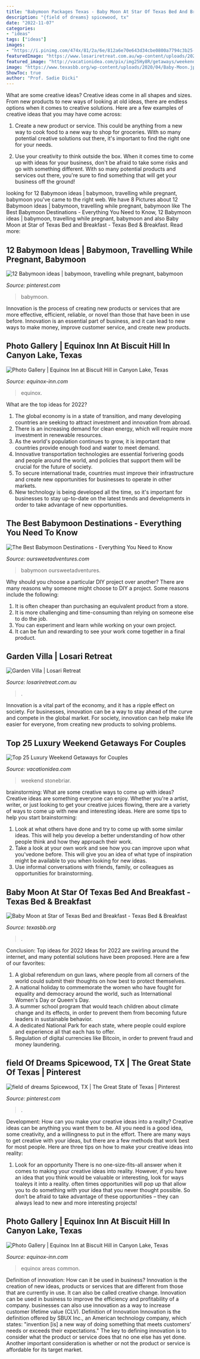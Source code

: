 ```yaml
---
title: "Babymoon Packages Texas - Baby Moon At Star Of Texas Bed And Breakfast"
description: "{field of dreams} spicewood, tx"
date: "2022-11-07"
categories:
- "ideas"
tags: ["ideas"]
images:
- "https://i.pinimg.com/474x/81/2a/6e/812a6e70e643d34cbe0800a7794c3b25--expecting-a-baby-baby-moon.jpg"
featuredImage: "https://www.losariretreat.com.au/wp-content/uploads/2020/01/DSC8916.jpeg"
featured_image: "http://vacationidea.com/pix/img25Hy8R/getaways/weekend_getaways_for_couples_g24_mobi.jpg"
image: "https://www.texasbb.org/wp-content/uploads/2020/04/Baby-Moon.jpg"
ShowToc: true
author: "Prof. Sadie Dicki"
---
```



What are some creative ideas?
Creative ideas come in all shapes and sizes. From new products to new ways of looking at old ideas, there are endless options when it comes to creative solutions. Here are a few examples of creative ideas that you may have come across: 
1. Create a new product or service. This could be anything from a new way to cook food to a new way to shop for groceries. With so many potential creative solutions out there, it's important to find the right one for your needs. 

2. Use your creativity to think outside the box. When it comes time to come up with ideas for your business, don't be afraid to take some risks and go with something different. With so many potential products and services out there, you're sure to find something that will get your business off the ground! 


	

		
looking for 12 Babymoon ideas | babymoon, travelling while pregnant, babymoon you've came to the right web. We have 8 Pictures about 12 Babymoon ideas | babymoon, travelling while pregnant, babymoon like The Best Babymoon Destinations - Everything You Need to Know, 12 Babymoon ideas | babymoon, travelling while pregnant, babymoon and also Baby Moon at Star of Texas Bed and Breakfast - Texas Bed &amp; Breakfast. Read more:
		
    
## 12 Babymoon Ideas | Babymoon, Travelling While Pregnant, Babymoon

<img loading=lazy src="https://i.pinimg.com/474x/81/2a/6e/812a6e70e643d34cbe0800a7794c3b25--expecting-a-baby-baby-moon.jpg" onerror="this.onerror=null;this.src='https://tse1.mm.bing.net/th?id=OIP.IsEqwUBCE85t-i5fP8v8bQAAAA&amp;pid=15.1';" alt="12 Babymoon ideas | babymoon, travelling while pregnant, babymoon">

_Source: pinterest.com_

>babymoon. 

	

Innovation is the process of creating new products or services that are more effective, efficient, reliable, or novel than those that have been in use before. Innovation is an essential part of business, and it can lead to new ways to make money, improve customer service, and create new products.

    
## Photo Gallery | Equinox Inn At Biscuit Hill In Canyon Lake, Texas

<img loading=lazy src="https://www.equinox-inn.com/wp-content/uploads/brizy/35/assets/images/iW=800&amp;iH=534&amp;oX=42&amp;oY=0&amp;cW=714&amp;cH=534/g417.jpeg" onerror="this.onerror=null;this.src='https://tse1.mm.bing.net/th?id=OIP.GVeYktSthJ6F7wEcoP43XAHaFi&amp;pid=15.1';" alt="Photo Gallery | Equinox Inn at Biscuit Hill in Canyon Lake, Texas">

_Source: equinox-inn.com_

>equinox. 

	

What are the top ideas for 2022?
1. The global economy is in a state of transition, and many developing countries are seeking to attract investment and innovation from abroad.
2. There is an increasing demand for clean energy, which will require more investment in renewable resources.
3. As the world's population continues to grow, it is important that countries provide enough food and water to meet demand.
4. Innovative transportation technologies are essential forivering goods and people around the world, and policies that support them will be crucial for the future of society.
5. To secure international trade, countries must improve their infrastructure and create new opportunities for businesses to operate in other markets.
6. New technology is being developed all the time, so it's important for businesses to stay up-to-date on the latest trends and developments in order to take advantage of new opportunities.

    
## The Best Babymoon Destinations - Everything You Need To Know

<img loading=lazy src="https://i0.wp.com/www.oursweetadventures.com/wp-content/uploads/2020/08/Matnerity-Photo-Shoot-2.jpg?resize=900%2C470&amp;ssl=1" onerror="this.onerror=null;this.src='https://tse2.mm.bing.net/th?id=OIP.J5ES15o2hH_U8K1g6nnZBQHaD3&amp;pid=15.1';" alt="The Best Babymoon Destinations - Everything You Need to Know">

_Source: oursweetadventures.com_

>babymoon oursweetadventures. 

	

Why should you choose a particular DIY project over another?
There are many reasons why someone might choose to DIY a project. Some reasons include the following: 
1) It is often cheaper than purchasing an equivalent product from a store.
2) It is more challenging and time-consuming than relying on someone else to do the job.
3) You can experiment and learn while working on your own project.
4) It can be fun and rewarding to see your work come together in a final product.

    
## Garden Villa | Losari Retreat

<img loading=lazy src="https://www.losariretreat.com.au/wp-content/uploads/2020/01/DSC8916.jpeg" onerror="this.onerror=null;this.src='https://tse3.mm.bing.net/th?id=OIP.oLdvCe9Bp1tcERsJujhQQwHaE8&amp;pid=15.1';" alt="Garden Villa | Losari Retreat">

_Source: losariretreat.com.au_

>. 

	

Innovation is a vital part of the economy, and it has a ripple effect on society. For businesses, innovation can be a way to stay ahead of the curve and compete in the global market. For society, innovation can help make life easier for everyone, from creating new products to solving problems.

    
## Top 25 Luxury Weekend Getaways For Couples

<img loading=lazy src="http://vacationidea.com/pix/img25Hy8R/getaways/weekend_getaways_for_couples_g24_mobi.jpg" onerror="this.onerror=null;this.src='https://tse3.mm.bing.net/th?id=OIP.vPRmTdimupxxWv98HJHZWwHaE-&amp;pid=15.1';" alt="Top 25 Luxury Weekend Getaways for Couples">

_Source: vacationidea.com_

>weekend stonebriar. 

	

brainstorming: What are some creative ways to come up with ideas?
Creative ideas are something everyone can enjoy. Whether you're a artist, writer, or just looking to get your creative juices flowing, there are a variety of ways to come up with new and interesting ideas. Here are some tips to help you start brainstorming: 
1. Look at what others have done and try to come up with some similar ideas. This will help you develop a better understanding of how other people think and how they approach their work. 
2. Take a look at your own work and see how you can improve upon what you'vedone before. This will give you an idea of what type of inspiration might be available to you when looking for new ideas. 
3. Use informal conversations with friends, family, or colleagues as opportunities for brainstorming.

    
## Baby Moon At Star Of Texas Bed And Breakfast - Texas Bed &amp; Breakfast

<img loading=lazy src="https://www.texasbb.org/wp-content/uploads/2020/04/Baby-Moon.jpg" onerror="this.onerror=null;this.src='https://tse3.mm.bing.net/th?id=OIP.TyZXM_D2ehpOHKToHZjI3AAAAA&amp;pid=15.1';" alt="Baby Moon at Star of Texas Bed and Breakfast - Texas Bed &amp; Breakfast">

_Source: texasbb.org_

>. 

	

Conclusion: Top ideas for 2022
Ideas for 2022 are swirling around the internet, and many potential solutions have been proposed. Here are a few of our favorites: 
1. A global referendum on gun laws, where people from all corners of the world could submit their thoughts on how best to protect themselves. 
2. A national holiday to commemorate the women who have fought for equality and democracy around the world, such as International Women's Day or Queen's Day. 
3. A summer school program that would teach children about climate change and its effects, in order to prevent them from becoming future leaders in sustainable behavior. 
4. A dedicated National Park for each state, where people could explore and experience all that each has to offer. 
5. Regulation of digital currencies like Bitcoin, in order to prevent fraud and money laundering.

    
## field Of Dreams Spicewood, TX | The Great State Of Texas | Pinterest

<img loading=lazy src="https://s-media-cache-ak0.pinimg.com/236x/ed/54/37/ed54370de26f6a8f94a257222c9f1a49--austin-hotels-travel-inspiration.jpg" onerror="this.onerror=null;this.src='https://tse1.mm.bing.net/th?id=OIP.COPLVxL-Qbjzzvg-3UDYaAAAAA&amp;pid=15.1';" alt="field of dreams Spicewood, TX | The Great State of Texas | Pinterest">

_Source: pinterest.com_

>. 

	

Development: How can you make your creative ideas into a reality?
Creative ideas can be anything you want them to be. All you need is a good idea, some creativity, and a willingness to put in the effort. There are many ways to get creative with your ideas, but there are a few methods that work best for most people. Here are three tips on how to make your creative ideas into reality:
1. Look for an opportunity
There is no one-size-fits-all answer when it comes to making your creative ideas into reality. However, if you have an idea that you think would be valuable or interesting, look for ways toaleys it into a reality. often times opportunities will pop up that allow you to do something with your idea that you never thought possible. So don’t be afraid to take advantage of these opportunities – they can always lead to new and more interesting projects!

    
## Photo Gallery | Equinox Inn At Biscuit Hill In Canyon Lake, Texas

<img loading=lazy src="https://www.equinox-inn.com/wp-content/uploads/brizy/35/assets/images/iW=714&amp;iH=1072&amp;oX=0&amp;oY=268&amp;cW=714&amp;cH=536/KTG5225.jpg" onerror="this.onerror=null;this.src='https://tse2.mm.bing.net/th?id=OIP.7RSiWNj_WiRaxW0SWmWjUwHaFj&amp;pid=15.1';" alt="Photo Gallery | Equinox Inn at Biscuit Hill in Canyon Lake, Texas">

_Source: equinox-inn.com_

>equinox areas common. 

	

Definition of innovation: How can it be used in business?
Innovation is the creation of new ideas, products or services that are different from those that are currently in use. It can also be called creative change. Innovation can be used in business to improve the efficiency and profitability of a company. businesses can also use innovation as a way to increase customer lifetime value (CLV). Definition of Innovation
Innovation is the definition offered by SBUX Inc., an American technology company, which states: "invention [is] a new way of doing something that meets customers' needs or exceeds their expectations." The key to defining innovation is to consider what the product or service does that no one else has yet done. Another important consideration is whether or not the product or service is affordable for its target market.

